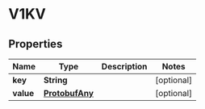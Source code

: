 
# V1KV

## Properties
Name | Type | Description | Notes
------------ | ------------- | ------------- | -------------
**key** | **String** |  |  [optional]
**value** | [**ProtobufAny**](ProtobufAny.md) |  |  [optional]



